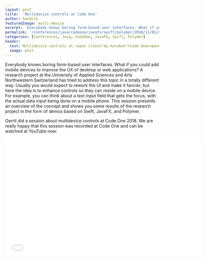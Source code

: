 ```yaml
---
layout: post
title:  'Multidevice controls at Code One'
author: hendrik
featuredImage: multi-device
excerpt: 'Everybody knows boring form-based user interfaces. What if you could add mobile devices to improve the UX of desktop or web applications? This Code One session a concept that was created by the University of Applied Sciences and Arts Northwestern Switzerland and Karakun for multi device controls.'
permalink: '/conferences/java/codeone/javafx/swift/polymer/2018/11/01/multidevice-controls.html'
categories: [Conferences, Java, CodeOne, JavaFX, Swift, Polymer]
header:
  text: Multidevice controls at <span class="my-karakun">Code One<span>
  image: post
---
```


Everybody knows boring form-based user interfaces. What if you could add mobile devices to improve the UX of desktop or web applications? A research project at the University of Applied Sciences and Arts Northwestern Switzerland has tried to address this topic in a totally different way. Usually you would expect to rework the UI and make it fancier, but here the idea is to enhance controls so they can reside on a mobile device. For example, you can think about a text input field that gets the focus, with the actual data input being done on a mobile phone. This session presents an overview of the concept and shows you some results of the research project in the form of demos based on Swift, JavaFX, and Polymer.

Gerrit did a session about multidevice controls at Code One 2018. We are really happy that this session was recorded at Code One and can be watched at YouTube now:

<div class="embed-container">
  <iframe title="YouTube video player" width="640" height="390" src="//www.youtube.com/embed/CSsyWFnhlEo" frameborder="0" allowfullscreen=""></iframe>
</div>